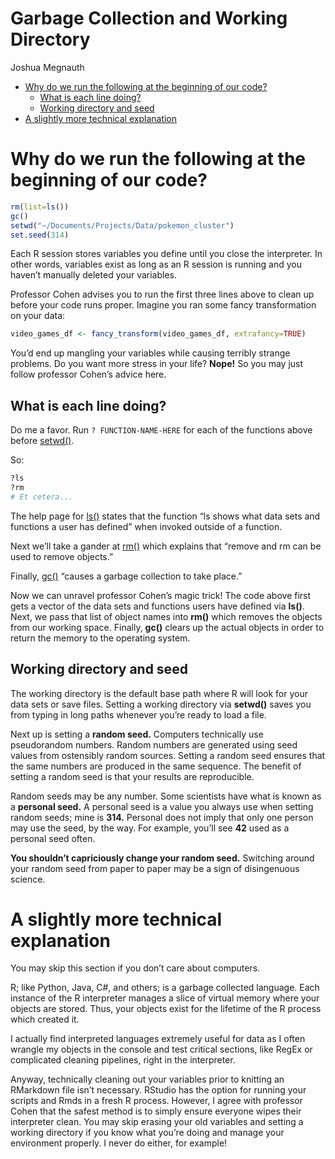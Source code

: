 Garbage Collection and Working Directory
================
Joshua Megnauth

  - [Why do we run the following at the beginning of our
    code?](#why-do-we-run-the-following-at-the-beginning-of-our-code)
      - [What is each line doing?](#what-is-each-line-doing)
      - [Working directory and seed](#working-directory-and-seed)
  - [A slightly more technical
    explanation](#a-slightly-more-technical-explanation)

# Why do we run the following at the beginning of our code?

``` r
rm(list=ls())
gc()
setwd("~/Documents/Projects/Data/pokemon_cluster")
set.seed(314)
```

Each R session stores variables you define until you close the
interpreter. In other words, variables exist as long as an R session is
running and you haven’t manually deleted your variables.

Professor Cohen advises you to run the first three lines above to clean
up before your code runs proper. Imagine you ran some fancy
transformation on your data:

``` r
video_games_df <- fancy_transform(video_games_df, extrafancy=TRUE)
```

You’d end up mangling your variables while causing terribly strange
problems. Do you want more stress in your life? **Nope\!** So you may
just follow professor Cohen’s advice here.

## What is each line doing?

Do me a favor. Run `? FUNCTION-NAME-HERE` for each of the functions
above before
[setwd()](https://www.rdocumentation.org/packages/base/versions/3.6.2/topics/getwd).

So:

``` r
?ls
?rm
# Et cetera...
```

The help page for
[ls()](https://www.rdocumentation.org/packages/base/versions/3.6.2/topics/ls)
states that the function “ls shows what data sets and functions a user
has defined” when invoked outside of a function.

Next we’ll take a gander at
[rm()](https://www.rdocumentation.org/packages/base/versions/3.6.2/topics/remove)
which explains that “remove and rm can be used to remove objects.”

Finally,
[gc()](https://www.rdocumentation.org/packages/base/versions/3.6.2/topics/gc)
“causes a garbage collection to take place.”

Now we can unravel professor Cohen’s magic trick\! The code above first
gets a vector of the data sets and functions users have defined via
**ls()**. Next, we pass that list of object names into **rm()** which
removes the objects from our working space. Finally, **gc()** clears up
the actual objects in order to return the memory to the operating
system.

## Working directory and seed

The working directory is the default base path where R will look for
your data sets or save files. Setting a working directory via
**setwd()** saves you from typing in long paths whenever you’re ready to
load a file.

Next up is setting a **random seed.** Computers technically use
pseudorandom numbers. Random numbers are generated using seed values
from ostensibly random sources. Setting a random seed ensures that the
same numbers are produced in the same sequence. The benefit of setting a
random seed is that your results are reproducible.

Random seeds may be any number. Some scientists have what is known as a
**personal seed.** A personal seed is a value you always use when
setting random seeds; mine is **314.** Personal does not imply that only
one person may use the seed, by the way. For example, you’ll see **42**
used as a personal seed often.

**You shouldn’t capriciously change your random seed.** Switching around
your random seed from paper to paper may be a sign of disingenuous
science.

# A slightly more technical explanation

You may skip this section if you don’t care about computers.

R; like Python, Java, C\#, and others; is a garbage collected language.
Each instance of the R interpreter manages a slice of virtual memory
where your objects are stored. Thus, your objects exist for the lifetime
of the R process which created it.

I actually find interpreted languages extremely useful for data as I
often wrangle my objects in the console and test critical sections, like
RegEx or complicated cleaning pipelines, right in the interpreter.

Anyway, technically cleaning out your variables prior to knitting an
RMarkdown file isn’t necessary. RStudio has the option for running your
scripts and Rmds in a fresh R process. However, I agree with professor
Cohen that the safest method is to simply ensure everyone wipes their
interpreter clean. You may skip erasing your old variables and setting a
working directory if you know what you’re doing and manage your
environment properly. I never do either, for example\!
